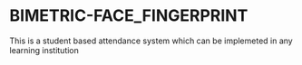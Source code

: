 # BIMETRIC-FACE_FINGERPRINT
This is a student based attendance system which can be implemeted in any learning institution

